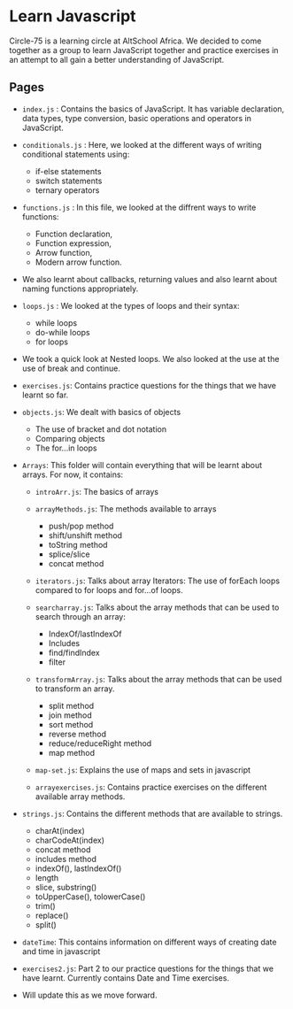 # Learn Javascript
 Circle-75 is a learning circle at AltSchool Africa. We decided to come together as a group to learn JavaScript together and practice exercises in an attempt to all gain a better understanding of JavaScript.

## Pages
- `index.js` : Contains the basics of JavaScript. It has variable declaration, data types, type  conversion, basic operations and operators in JavaScript.

- `conditionals.js` : Here, we looked at the different ways of writing conditional statements using:
    - if-else statements
    - switch statements
    - ternary operators

- `functions.js` : In this file, we looked at the diffrent ways to write functions: 
    - Function declaration, 
    - Function expression, 
    - Arrow function, 
    - Modern arrow function. 
- We also learnt about callbacks, returning values and also learnt about naming functions appropriately. 

- `loops.js` : We looked at the types of loops and their syntax:
    - while loops
    - do-while loops
    - for loops
- We took a quick look at Nested loops. We also looked at the use at the use of break and continue.

- `exercises.js`: Contains practice questions for the things that we have learnt so far.

- `objects.js`: We dealt with  basics of objects
    - The use of bracket and dot notation
    - Comparing objects
    - The for...in loops

- `Arrays`: This folder will contain everything that will be learnt about arrays. For now, it contains:
    - `introArr.js`: The basics of arrays
    - `arrayMethods.js`: The methods available to arrays
        - push/pop method
        - shift/unshift method
        - toString method
        - splice/slice
        - concat method
    - `iterators.js`: Talks about array Iterators: The use of forEach loops compared to for loops and for...of loops.
    - `searcharray.js`: Talks about the array methods that can be used to search through an array:
        - IndexOf/lastIndexOf
        - Includes
        - find/findIndex
        - filter
    - `transformArray.js`: Talks about the array methods that can be used to transform an array.
        - split method
        - join method
        - sort method
        - reverse method
        - reduce/reduceRight method
        - map method
    - `map-set.js`: Explains the use of maps and sets in javascript

    - `arrayexercises.js`: Contains practice exercises on the different available array methods.
- `strings.js`: Contains the different methods that are available to strings.
    - charAt(index)
    - charCodeAt(index)
    - concat method
    - includes method
    - indexOf(), lastIndexOf()
    - length
    - slice, substring()
    - toUpperCase(), tolowerCase()
    - trim()
    - replace()
    - split()

- `dateTime`: This contains information on different ways of creating date and time in javascript

- `exercises2.js`: Part 2 to our practice questions for the things that we have learnt. Currently contains Date and Time exercises.

    
- Will update this as we move forward.
